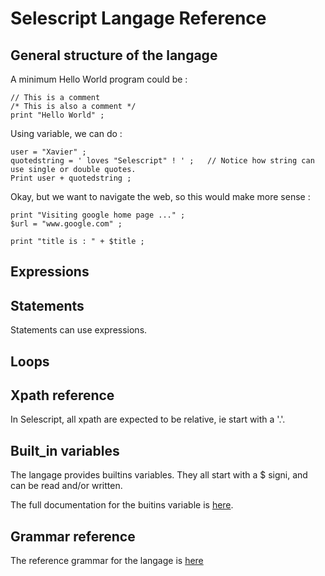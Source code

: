 # Selescript Langage Reference

## General structure of the langage

A minimum Hello World program could be :

````
// This is a comment
/* This is also a comment */
print "Hello World" ;
````

Using variable, we can do :
````
user = "Xavier" ;
quotedstring = ' loves "Selescript" ! ' ;   // Notice how string can use single or double quotes.
Print user + quotedstring ;
````

Okay, but we want to navigate the web, so this would make more sense :

````
print "Visiting google home page ..." ;
$url = "www.google.com" ;

print "title is : " + $title ;
````



## Expressions

## Statements

Statements can use expressions.

## Loops

## Xpath reference

In Selescript, all xpath are expected to be relative, ie start with a '.'.

## Built_in variables

The langage provides builtins variables. They all start with a $ signi, and can be read and/or written.

The full documentation for the buitins variable is [here](../src/main/resources/rt/builtins.html).

## Grammar reference 

The reference grammar for the langage is [here](../src/main/antlr4/auto/Selescript.g4)
